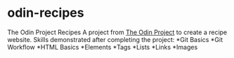 # odin-recipes
The Odin Project Recipes
A project from [The Odin Project](https://www.theodinproject.com/paths/foundations/courses/foundations/lessons/recipes "The Odin Project Recipes") to create a recipe website.
Skills demonstrated after completing the project:
*Git Basics
  *Git Workflow
*HTML Basics
  *Elements
  *Tags
  *Lists
  *Links
  *Images
